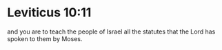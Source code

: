 # Leviticus 10:11

and you are to teach the people of Israel all the statutes that the Lord has spoken to them by Moses.
